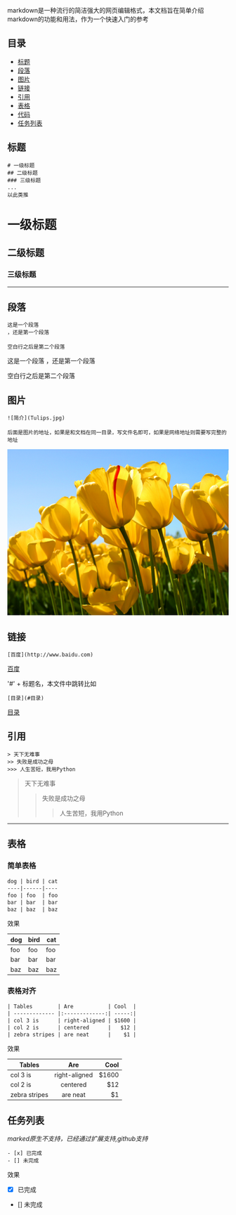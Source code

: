 markdown是一种流行的简洁强大的网页编辑格式，本文档旨在简单介绍markdown的功能和用法，作为一个快速入门的参考

## 目录

- [标题](#标题)
- [段落](#段落)
- [图片](#图片)
- [链接](#链接)
- [引用](#引用)
- [表格](#表格)
- [代码](#代码)
- [任务列表](#任务列表)

## 标题

```
# 一级标题
## 二级标题
### 三级标题
...
以此类推
```

# 一级标题
## 二级标题
### 三级标题

---
## 段落

```
这是一个段落
，还是第一个段落

空白行之后是第二个段落

```

这是一个段落
，还是第一个段落

空白行之后是第二个段落


## 图片

```
![简介](Tulips.jpg)

后面是图片的地址，如果是和文档在同一目录，写文件名即可，如果是网络地址则需要写完整的地址
```
![简介](Tulips.jpg)

## 链接

```
[百度](http://www.baidu.com)

```
[百度](http://www.baidu.com)


'#' + 标题名，本文件中跳转比如

```
[目录](#目录)
```

[目录](#目录)


## 引用

```
> 天下无难事
>> 失败是成功之母
>>> 人生苦短，我用Python
```

> 天下无难事
>> 失败是成功之母
>>> 人生苦短，我用Python

---
## 表格

### 简单表格

```
dog | bird | cat
----|------|----
foo | foo  | foo
bar | bar  | bar
baz | baz  | baz
```

效果

dog | bird | cat
----|------|----
foo | foo  | foo
bar | bar  | bar
baz | baz  | baz

### 表格对齐

```
| Tables        | Are           | Cool  |
| ------------- |:-------------:| -----:|
| col 3 is      | right-aligned | $1600 |
| col 2 is      | centered      |   $12 |
| zebra stripes | are neat      |    $1 |
```

效果

| Tables        | Are           | Cool  |
| ------------- |:-------------:| -----:|
| col 3 is      | right-aligned | $1600 |
| col 2 is      | centered      |   $12 |
| zebra stripes | are neat      |    $1 |


## 任务列表

*marked原生不支持，已经通过扩展支持,github支持*

```
- [x] 已完成
- [] 未完成
```

效果

- [x] 已完成
- [] 未完成
